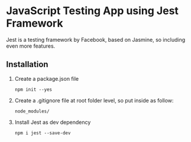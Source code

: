 # JavaScript Testing App using Jest Framework

Jest is a testing framework by Facebook, based on Jasmine, so including even more features.

## Installation 

1. Create a package.json file 

    ``npm init --yes``

2. Create a .gitignore file at root folder level, so put inside as follow:

    ``node_modules/``

3. Install Jest as dev dependency

    ``npm i jest --save-dev``